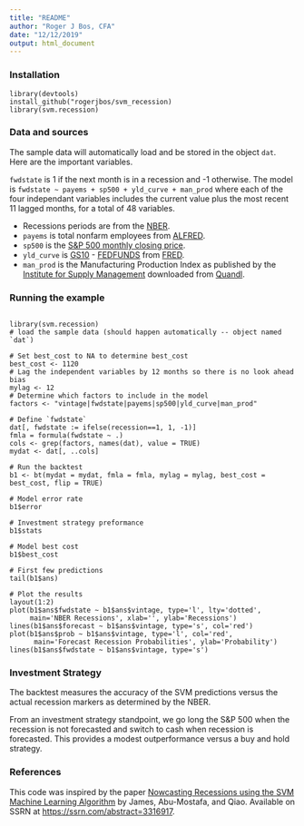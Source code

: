 ```yaml
---
title: "README"
author: "Roger J Bos, CFA"
date: "12/12/2019"
output: html_document
---
```


### Installation

```
library(devtools)
install_github("rogerjbos/svm_recession)
library(svm.recession)
```

### Data and sources

The sample data will automatically load and be stored in the object `dat`.  Here are the important variables.

`fwdstate` is 1 if the next month is in a recession and -1 otherwise.
The model is `fwdstate ~ payems + sp500 + yld_curve + man_prod`
where each of the four independant variables includes the current value plus the most recent 11 lagged months, for a total of 48 variables.

* Recessions periods are from the [NBER](https://www.nber.org/cycles.html).
* `payems` is total nonfarm employees from [ALFRED](https://alfred.stlouisfed.org/series?seid=PAYEMS).
* `sp500` is the [S&P 500 monthly closing price](https://www.multpl.com/s-p-500-historical-prices/table/by-month).
* `yld_curve` is [GS10](https://fred.stlouisfed.org/series/GS10) - [FEDFUNDS](https://fred.stlouisfed.org/series/FEDFUNDS) from [FRED](https://fred.stlouisfed.org).
* `man_prod` is the Manufacturing Production Index as published by the [Institute for Supply Management](https://www.quandl.com/data/ISM-Institute-for-Supply-Management) downloaded from [Quandl](https://www.quandl.com/data/ISM/MAN_PROD-Manufacturing-Production-Index).

### Running the example

```{r}

library(svm.recession)
# load the sample data (should happen automatically -- object named `dat`)

# Set best_cost to NA to determine best_cost
best_cost <- 1120 
# Lag the independent variables by 12 months so there is no look ahead bias
mylag <- 12
# Determine which factors to include in the model
factors <- "vintage|fwdstate|payems|sp500|yld_curve|man_prod"

# Define `fwdstate`
dat[, fwdstate := ifelse(recession==1, 1, -1)]
fmla = formula(fwdstate ~ .)
cols <- grep(factors, names(dat), value = TRUE)
mydat <- dat[, ..cols]

# Run the backtest
b1 <- bt(mydat = mydat, fmla = fmla, mylag = mylag, best_cost = best_cost, flip = TRUE)

# Model error rate
b1$error

# Investment strategy preformance
b1$stats  

# Model best cost
b1$best_cost

# First few predictions
tail(b1$ans)

# Plot the results
layout(1:2)
plot(b1$ans$fwdstate ~ b1$ans$vintage, type='l', lty='dotted', 
     main='NBER Recessions', xlab='', ylab='Recessions')
lines(b1$ans$forecast ~ b1$ans$vintage, type='s', col='red')
plot(b1$ans$prob ~ b1$ans$vintage, type='l', col='red',
      main='Forecast Recession Probabilities', ylab='Probability')
lines(b1$ans$fwdstate ~ b1$ans$vintage, type='s')

```

### Investment Strategy

The backtest measures the accuracy of the SVM predictions versus the actual recession markers as determined by the NBER.

From an investment strategy standpoint, we go long the S&P 500 when the recession is not forecasted and switch to cash when recession is forecasted.  This provides a modest outperformance versus a buy and hold strategy.

### References

This code was inspired by the paper [Nowcasting Recessions using the SVM Machine Learning Algorithm](https://ssrn.com/abstract=3316917) by James, Abu-Mostafa, and Qiao.  Available on SSRN at <https://ssrn.com/abstract=3316917>.
